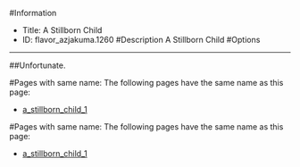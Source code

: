 #Information
 - Title: A Stillborn Child
 - ID: flavor_azjakuma.1260
#Description
A Stillborn Child
#Options

___
##Unfortunate.


#Pages with same name:
The following pages have the same name as this page:
 - [a_stillborn_child_1](a_stillborn_child_1.md)


#Pages with same name:
The following pages have the same name as this page:
 - [a_stillborn_child_1](a_stillborn_child_1.md)
